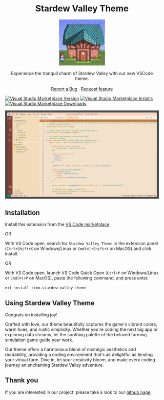 <div align='center'>

# Stardew Valley Theme

![icon](images/icon.png)
</div>    

<p align="center">
    Experience the tranquil charm of Stardew Valley with our new VSCode theme.
    <br>
    <br>
    <a href="https://github.com/zimo1412/stardew-valley-theme/issues/new?assignees=&labels=feature&template=bug_report.md&title=">Report a Bug</a>
    ·
    <a href="https://github.com/zimo1412/stardew-valley-theme/issues/new?assignees=&labels=feature&template=feature_request.md&title=">Request feature</a>
</p>

[![Visual Studio Marketplace Version](https://img.shields.io/visual-studio-marketplace/v/zimo.stardew-valley-theme?color=blue&logo=visual-studio)](https://marketplace.visualstudio.com/items?itemName=zimo.stardew-valley-theme&WT.mc_id=python-17801-anthonyshaw)
[![Visual Studio Marketplace Installs](https://img.shields.io/visual-studio-marketplace/i/zimo.stardew-valley-theme?logo=visualstudio)](https://marketplace.visualstudio.com/items?itemName=zimo.stardew-valley-theme&WT.mc_id=python-17801-anthonyshaw)
[![Visual Studio Marketplace Downloads](https://img.shields.io/visual-studio-marketplace/d/zimo.stardew-valley-theme?logo=visualstudio)](https://marketplace.visualstudio.com/items?itemName=zimo.stardew-valley-theme&WT.mc_id=python-17801-anthonyshaw)

![screenshot](images/screenshot.png)

## Installation

Install this extension from the [VS Code marketplace](https://marketplace.visualstudio.com/items?itemName=zimo.stardew-valley-theme&WT.mc_id=python-17801-anthonyshaw).

OR

With VS Code open, search for `Stardew Valley Theme` in the extension panel (`Ctrl+Shift+X` on Windows/Linux or `Cmd(⌘)+Shift+X` on MacOS) and click install.

OR

With VS Code open, launch VS Code Quick Open (`Ctrl+P` on Windows/Linux or `Cmd(⌘)+P` on MacOS), paste the following command, and press enter.

`ext install zimo.stardew-valley-theme`

## Using Stardew Valley Theme

Congrats on installing joy! 

Crafted with love, our theme beautifully captures the game's vibrant colors, warm hues, and rustic simplicity. Whether you're coding the next big app or exploring data streams, let the soothing palette of the beloved farming simulation game guide your work. 

Our theme offers a harmonious blend of nostalgic aesthetics and readability, providing a coding environment that's as delightful as tending your virtual farm. Dive in, let your creativity bloom, and make every coding journey an enchanting Stardew Valley adventure.

## Thank you

If you are interested in our project, please take a look to  our [github page](https://github.com/zimo1412/stardew-valley-theme).
